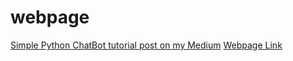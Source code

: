 # webpage
[Simple Python ChatBot tutorial post on my Medium](https://medium.com/@lelandzach/build-a-simple-chatbot-with-python-and-google-search-c000aa3f73f0)
[Webpage Link](http://shivaniswe.000webhostapp.com/)
